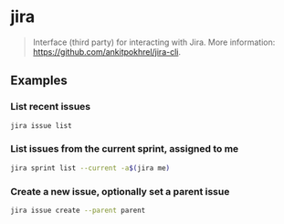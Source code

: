 # jira

> Interface (third party) for interacting with Jira. More information: <https://github.com/ankitpokhrel/jira-cli>.

## Examples

### List recent issues

```bash
jira issue list
```

### List issues from the current sprint, assigned to me

```bash
jira sprint list --current -a$(jira me)
```

### Create a new issue, optionally set a parent issue

```bash
jira issue create --parent parent
```
